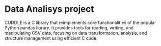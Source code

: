 # Data Analisys project

CUDDLE is a C library that reimplements core functionalities of the popular Python pandas library. It provides tools for reading, writing, and manipulating CSV data, focusing on data   transformation, analysis, and structure management using efficient C code.
